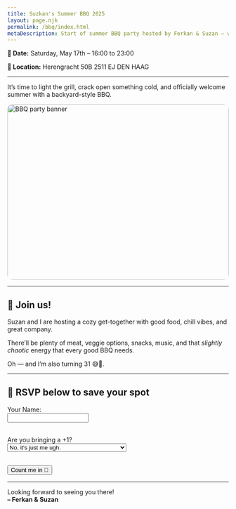 ```yaml
---
title: Suzkan's Summer BBQ 2025
layout: page.njk
permalink: /bbq/index.html
metaDescription: Start of summer BBQ party hosted by Ferkan & Suzan — with great food, friends, and a side of birthday.
---
```

**📆 Date:**
Saturday, May 17th – 16:00 to 23:00

**📍 Location:**
Herengracht 50B
2511 EJ DEN HAAG

---

It’s time to light the grill, crack open something cold, and officially welcome summer with a backyard-style BBQ.

<img src="/assets/img/bbq.png" alt="BBQ party banner" style="width: 100%; max-height: 400px; object-fit: contain; border-radius: 12px;" />

---

## 🥳 Join us!  
Suzan and I are hosting a cozy get-together with good food, chill vibes, and great company.

There’ll be plenty of meat, veggie options, snacks, music, and that *slightly chaotic* energy that every good BBQ needs.

Oh — and I’m also turning 31 😅🥳.

---

## 🍗 RSVP below to save your spot

<form id="rsvpForm" name="rsvp" method="POST" data-netlify="true" action="/bbq/thanks/">
  <input type="hidden" name="form-name" value="rsvp" />

  <label>Your Name:<br>
    <input type="text" name="name" required>
  </label><br><br>

  <label>Are you bringing a +1?<br>
    <select name="plusOne" required>
      <option value="no">No, it's just me ugh.</option>
      <option value="yes">Si, oui, yes. I'm bringing one extra human.</option>
    </select>
  </label><br><br>

  <button type="submit">Count me in 🎉</button>
</form>

<p id="submitMessage" style="margin-top: 1rem;"></p>

<script>
  document.getElementById("rsvpForm").addEventListener("submit", function (e) {
    e.preventDefault();

    const name = document.getElementById("name").value.trim();
    const plusOne = document.getElementById("plusOne").value;

    if (!name) {
      alert("Please enter your name.");
      return;
    }

    const payload = {
      sheet1: {
        name,
        plusOne
      }
    };

    fetch("https://api.sheety.co/2381c287b05641ab8df16dfd5eaf25ec/bbqAttendanceList/sheet1", {
      method: "POST",
      headers: {
        "Content-Type": "application/json"
      },
      body: JSON.stringify(payload)
    })
      .then(response => response.json())
      .then(data => {
        console.log("Submitted:", data);
        // Redirect to thank-you page
        window.location.href = "https://pherkan.com/bbq/thanks/";
      })
      .catch(error => {
        console.error("Error submitting RSVP:", error);
        document.getElementById("submitMessage").innerText = "Something went wrong. Please try again!";
      });
  });
</script>

---

Looking forward to seeing you there!  
**– Ferkan & Suzan**